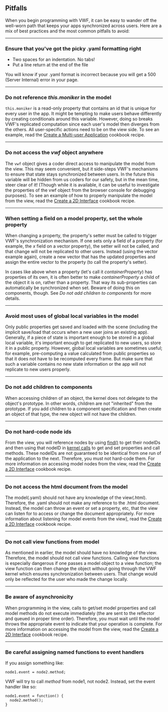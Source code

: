 ## <a name="pitfalls">Pitfalls</a>

When you begin programming with VWF, it can be easy to wander off the well-worn path that keeps your apps synchronized across users.  Here are a mix of best practices and the most common pitfalls to avoid:

-------------------

### Ensure that you've got the picky .yaml formatting right

- Two spaces for an indentation.  No tabs!
- Put a line return at the end of the file

You will know if your .yaml format is incorrect because you will get a 500 (Server Internal) error in your page.

-------------------

### Do not reference *this.moniker* in the model

<code>this.moniker</code> is a read-only property that contains an id that is unique for every user in the app. It might be tempting to make users behave differently by creating conditionals around this variable. However, doing so breaks VWF's replicated computation since each user's model then diverges from the others. All user-specific actions need to be on the view side. To see an example, read the [Create a Multi-user Application](#multiuser) cookbook recipe.

-------------------

### Do not access the *vwf* object anywhere

The <code>vwf</code> object gives a coder direct access to manipulate the model from the view. This may seem convenient, but it side-steps VWF's mechanisms to ensure that state stays synchronized between users. In the future this variable will be hidden from us coders for our safety, but in the mean time, steer clear of it! (Though while it is available, it can be useful to investigate the properties of the vwf object from the browser console for debugging purposes). To see an example of how to properly manipulate the model from the view, read the [Create a 2D Interface](#2d-interface) cookbook recipe. 

-------------------

### When setting a field on a model property, set the whole property

When changing a property, the property's setter must be called to trigger VWF's synchronization mechanism. If one sets only a field of a property (for example, the *x* field on a vector property), the setter will not be called, and that change will not be replicated to other users. Instead (using the vector example again), create a new vector that has the updated properties and assign the entire vector to the property (to call the property's setter).

In cases like above when a property (let's call it *containerProperty*) has properties of its own, it is often better to make *containerProperty* a child of the object it is on, rather than a property.  That way its sub-properties can automatically be synchronized when set. Beware of doing this on components, though. See *Do not add children to components* for more details.

-------------------

### Avoid most uses of global local variables in the model

Only public properties get saved and loaded with the scene (including the implicit save/load that occurs when a new user joins an existing app). Generally, if a piece of state is important enough to be stored in a global local variable, it's important enough to get replicated to new users, so store it in a public property. However, global local variables are sometimes useful; for example, pre-computing a value calculated from public properties so that it does not have to be recomputed every frame. But make sure that such a variable contains no new state information or the app will not replicate to new users properly.

-------------------

### Do not add children to components

When accessing children of an object, the kernel does not delegate to the object's prototype. In other words, children are not "inherited" from the prototype. If you add children to a component specification and then create an object of that type, the new object will not have the children.

-------------------

### Do not hard-code node ids

From the view, you will reference nodes by using [find()](#querying) to get their nodeIDs and then using that nodeID in [kernel calls](http://virtual.wf/web/docs/jsdoc/2c8753578a.html) to get and set properties and call methods. These nodeIDs are not guaranteed to be identical from one run of the application to the next. Therefore, you must not hard-code them. For more information on accessing model nodes from the view, read the [Create a 2D Interface](#2d-interface) cookbook recipe.

-------------------

### Do not access the html document from the model

The model(.yaml) should not have any knowledge of the view(.html). Therefore, the .yaml should not make any reference to the .html document. Instead, the model can throw an event or set a property, etc, that the view can listen for to access or change the document appropriately. For more information about listening for model events from the view], read the [Create a 2D Interface](#2d-interface) cookbook recipe. 

-------------------

### Do not call view functions from model

As mentioned in earlier, the model should have no knowledge of the view.  Therefore, the model should not call view functions. Calling view functions is especially dangerous if one passes a model object to a view function; the view function can then change the object without going through the VWF kernel which ensures synchronization between users. That change would only be reflected for the user who made the change locally.

-------------------

### Be aware of asynchronicity

When programming in the view, calls to get/set model properties and call model methods do not execute immediately (the are sent to the reflector and queued in proper time order).  Therefore, you must wait until the model throws the appropriate event to indicate that your operation is complete.  For more information on accessing the model from the view, read the [Create a 2D Interface](#2d-interface) cookbook recipe.

-------------------

### Be careful assigning named functions to event handlers

If you assign something like:

	node1.event = node2.method;

VWF will try to call *method* from node1, not node2.  Instead, set the event handler like so:

	node1.event = function() {
	  node2.method();
	}

